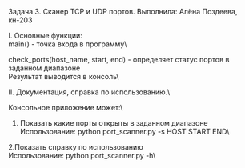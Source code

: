 Задача 3. Сканер TCP и UDP портов. 
Выполнила: Алёна Поздеева, кн-203

I. Основные функции:\
main() - точка входа в программу\

check_ports(host_name, start, end) - определяет статус портов в заданном диапазоне\
Результат выводится в консоль\

II. Документация, справка по использованию.\

Консольное приложение может:\
1. Показать какие порты открыты в заданном диапазоне\
Использование: python port_scanner.py -s HOST START END\

2.Показать справку по использованию\
Использование: python port_scanner.py -h\

